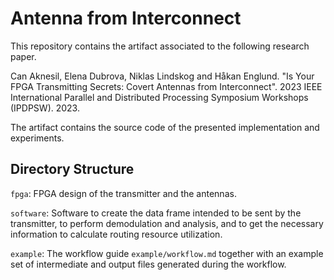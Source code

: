 # Antenna from Interconnect

This repository contains the artifact associated to the following research paper.

Can Aknesil, Elena Dubrova, Niklas Lindskog and Håkan Englund. "Is Your FPGA Transmitting Secrets: Covert Antennas from Interconnect". 2023 IEEE International Parallel and Distributed Processing Symposium Workshops (IPDPSW). 2023.

The artifact contains the source code of the presented implementation and experiments.

## Directory Structure

`fpga`: FPGA design of the transmitter and the antennas.

`software`: Software to create the data frame intended to be sent by the transmitter, to perform demodulation and analysis, and to get the necessary information to calculate routing resource utilization.

`example`: The workflow guide `example/workflow.md` together with an example set of intermediate and output files generated during the workflow.

